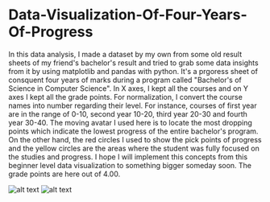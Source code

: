 # Data-Visualization-Of-Four-Years-Of-Progress
In this data analysis, I made a dataset by my own from some old result sheets of my friend's bachelor's result and tried to grab some data insights from it by using matplotlib and pandas with python. It's a prgoress sheet of consquent four years of marks during a program called "Bachelor's of Science in Computer Science". In X axes, I kept all the courses and on Y axes I kept all the grade points. For normalization, I convert the course names into number regarding their level. For instance, courses of first year are in the range of 0-10, second year 10-20, third year 20-30 and fourth year 30-40. The moving avatar I used here is to locate the most dropping points which indicate the lowest progress of the entire bachelor's program. On the other hand, the red circles I used to show the pick points of progress and the yellow circles are the areas where the student was fully focused on the studies and progress. I hope I will implement this concepts from this beginner level data visualization to something bigger someday soon. The grade points are here out of 4.00.

![alt text](https://media.giphy.com/media/nmOa17CooW9soGiDqD/giphy.gif)
![alt text](https://imgur.com/WQCvbjE)
